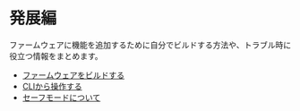 # 発展編

ファームウェアに機能を追加するために自分でビルドする方法や、トラブル時に役立つ情報をまとめます。

- [ファームウェアをビルドする](build_firmware.md)
- [CLIから操作する](cli.md)
- [セーフモードについて](safemode.md)
